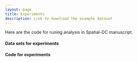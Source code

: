 ```yaml
---
layout: page
title: Experiments
description: Link to download the example dataset
---
```


Here are the code for runing analysis in Spatial-DC manuscript. 

#### Data sets for experiments

#### Code for experiments

  
